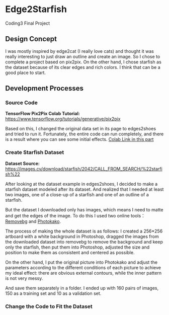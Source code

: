 # Edge2Starfish 
Coding3 Final Project

## Design Concept
I was mostly inspired by edge2cat (I really love cats) and thought it was really interesting to just draw an outline and create an image. So I chose to complete a project based on pix2pix. On the other hand, I chose starfish as the dataset because of its clear edges and rich colors. I think that can be a good place to start.

## Development Processes

### Source Code 
<b>TensorFlow Pix2Pix Colab Tutorial:</b> https://www.tensorflow.org/tutorials/generative/pix2pix 

Based on this, I changed the original data set in its page to edges2shoes and tried to run it. Fortunately, the entire code can run completely, and there is a result where you can see some initial effects. <a href="https://colab.research.google.com/drive/1eLjt6m9METNeEWnxjD2yZJuRZhdEb-0S#scrollTo=wozqyTh2wmCu"> Colab Link in this part </a>

### Create Starfish Dataset
<b>Dataset Source:</b> https://images.cv/download/starfish/2042/CALL_FROM_SEARCH/%22starfish%22
   
After looking at the dataset example in edges2shoes, I decided to make a starfish dataset modeled after its dataset. And realized that I needed at least two images, one of a close-up of a starfish and one of an outline of a starfish. 

But the dataset I downloaded only has images, which means I need to matte and get the edges of the image. To do this I used two online tools：<a href="https://www.remove.bg/">Removebg</a> and <a href="https://www.photo-kako.com/en/edge/">Photokako</a>.  

The process of making the whole dataset is as follows: I created a 256*256 artboard with a white background in Photoshop, dragged the images from the downloaded dataset into removebg to remove the background and keep only the starfish, then put them into Photoshop, adjusted the size and position to make them as consistent and centered as possible.

On the other hand, I put the original picture into Photokako and adjust the parameters according to the different conditions of each picture to achieve my ideal effect: there are obvious external contours, while the inner pattern is not very messy.

And save them separately in a folder. I ended up with 160 pairs of images, 150 as a training set and 10 as a validation set.

### Change the Code to Fit the Dataset



